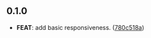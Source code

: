 ## 0.1.0

 - **FEAT**: add basic responsiveness. ([780c518a](https://github.com/ookami-kb/panelizer/commit/780c518adcb7b9d517f1dccb33af746c73b51642))

